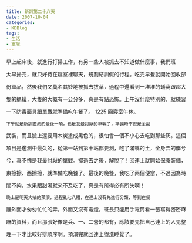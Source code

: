 ```yaml
---
title: 新訓第二十八天
date: 2007-10-04
categories:
- KDBlog
tags:
- 生活
- 軍隊
---
```

早上起床後，就進行打掃工作，有另一些人被抓去不知道做什麼事，我們班

太早掃完，就只好待在寢室裡聊天，規劃結訓假的行程。吃完早餐就開始回收部

份軍品，然後我們又莫名其妙地被抓去拔草，過程中還看到一堆堆的蟻窩跟超大

隻的螞蟻，大隻的大概有一公分多，真是有點恐怖。上午沒什麼特別的，就練習

一下防毒面具跟單戰就準備吃午餐了。 1225 回寢室午休。

    下午就是新訓鑑測的最後一項，也是我最討厭的單戰了，準備時不但是全副

武裝，而且臉上還要用木炭塗成黑色的，很怕會一個不小心去吃到那些灰。這個

項目是鑑測中最久的，從第一站到第十站都要測，吃了滿嘴的土，全身弄的髒兮

兮，真不愧是我最討厭的單戰。撐過去之後，解脫了！回連上就開始保養裝備，

東擦擦、西擦擦，就準備吃晚餐了。最後的晚餐，我吃了兩個便當，不過因為時

間不夠，水果跟甜湯就來不及吃了，真是有所得必有所失啊！

    晚上是明天大抽的預演，過程亂七八糟，在連上沒有先進行分類，等到在餐

廳外面才匆匆忙忙的弄，外面又沒有電燈，班長只能用手電筒看一張寫得密密麻

麻的資料，而且那張好像是兵、一、二營的都有，應該要先把自己連上的人先整

理一下才比較好排順序啊。預演完就回連上盥洗睡覺了。

